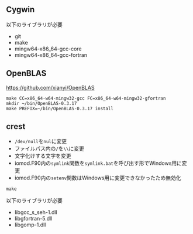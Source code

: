 ## Cygwin
以下のライブラリが必要
- git
- make
- mingw64-x86_64-gcc-core
- mingw64-x86_64-gcc-fortran

## OpenBLAS
https://github.com/xianyi/OpenBLAS
```
make CC=x86_64-w64-mingw32-gcc FC=x86_64-w64-mingw32-gfortran
mkdir ~/bin/OpenBLAS-0.3.17
make PREFIX=~/bin/OpenBLAS-0.3.17 install
```

## crest
- `/dev/null`を`nul`に変更
- ファイルパス内の`/`を`\\`に変更
- 文字化けする文字を変更
- iomod.F90内の`symlink`関数を`symlink.bat`を呼び出す形でWindows用に変更
- iomod.F90内の`setenv`関数はWindows用に変更できなかったため無効化

```
make
```
以下のライブラリが必要
- libgcc_s_seh-1.dll
- libgfortran-5.dll
- libgomp-1.dll

